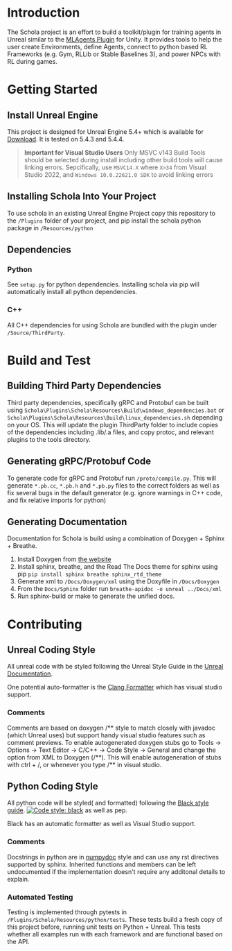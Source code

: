 # Introduction

The Schola project is an effort to build a toolkit/plugin for training agents in Unreal similar to the [MLAgents Plugin](https://github.com/Unity-Technologies/ml-agents) for Unity. It provides tools to help the user create Environments, define Agents, connect to python based RL Frameworks (e.g. Gym, RLLib or Stable Baselines 3), and power NPCs with RL during games. 

# Getting Started

## Install Unreal Engine

This project is designed for Unreal Engine 5.4+ which is available for [Download](https://www.unrealengine.com/en-US/download). It is tested on 5.4.3 and 5.4.4.

> **Important for Visual Studio Users**
> Only MSVC v143 Build Tools should be selected during install including other build tools will cause linking errors. Sepcifically, use `MSVC14.X` where `X>34` from Visual Studio 2022, and `Windows 10.0.22621.0 SDK` to avoid linking errors

## Installing Schola Into Your Project
To use schola in an existing Unreal Engine Project  copy this repository to the `/Plugins` folder of your project, and pip install the schola python package in `/Resources/python`

## Dependencies

### Python

See `setup.py` for python dependencies. Installing schola via pip will automatically install all python dependencies.

### C++

All C++ dependencies for using Schola are bundled with the plugin under `/Source/ThirdParty`.

# Build and Test

## Building Third Party Dependencies

Third party dependencies, specifically gRPC and Protobuf can be built using `Schola\Plugins\Schola\Resources\Build\windows_dependencies.bat` or `Schola\Plugins\Schola\Resources\Build\linux_dependencies.sh` depending on your OS. This will update the plugin ThirdParty folder to include copies of the dependencies including .lib/.a files, and copy protoc, and relevant plugins to the tools directory.

## Generating gRPC/Protobuf Code

To generate code for gRPC and Protobuf run `/proto/compile.py`. This will generate `*.pb.cc`, `*.pb.h` and `*.pb.py` files to the correct folders as well as fix several bugs in the default generator (e.g. ignore warnings in C++ code, and fix relative imports for python)

## Generating Documentation

Documentation for Schola is build using a combination of Doxygen + Sphinx + Breathe.

1. Install Doxygen from [the website](https://www.doxygen.nl/) 
2. Install sphinx, breathe, and the Read The Docs theme for sphinx using pip `pip install sphinx breathe sphinx_rtd_theme`
3. Generate xml to `/Docs/Doxygen/xml` using the Doxyfile in `/Docs/Doxygen`
4. From the `Docs/Sphinx` folder run `breathe-apidoc -o unreal ../Docs/xml`
5. Run sphinx-build or make to generate the unified docs.

# Contributing

## Unreal Coding Style

All unreal code with be styled following the Unreal Style Guide in the [Unreal Documentation](https://docs.unrealengine.com/4.27/en-US/ProductionPipelines/DevelopmentSetup/CodingStandard/).

One potential auto-formatter is the [Clang Formatter](https://github.com/TensorWorks/UE-Clang-Format) which has visual studio support.

### Comments

Comments are based on doxygen /** style to match closely with javadoc (which Unreal uses) but support handy visual studio features such as comment previews.
To enable autogenerated doxygen stubs go to Tools -> Options -> Text Editor -> C/C++ -> Code Style -> General and change the option from XML to Doxygen (/**).
This will enable autogeneration of stubs with ctrl + /, or whenever you type /\*\* in visual studio.

## Python Coding Style

All python code will be styled( and formatted) following the [Black style guide](https://black.readthedocs.io/en/stable/).
[![Code style: black](https://img.shields.io/badge/code%20style-black-000000.svg)](https://github.com/psf/black) as well as pep.

Black has an automatic formatter as well as Visual Studio support.

### Comments

Docstrings in python are in [numpydoc](https://numpydoc.readthedocs.io/en/latest/format.html) style and can use any rst directives supported by sphinx. Inherited functions and members can be left undocumented if the implementation doesn't require any additonal details to explain.

### Automated Testing

Testing is implemented through pytests in `/Plugins/Schola/Resources/python/tests`. These tests build a fresh copy of this project before, running unit tests on Python + Unreal. This tests whether all examples run with each framework and are functional based on the API. 
